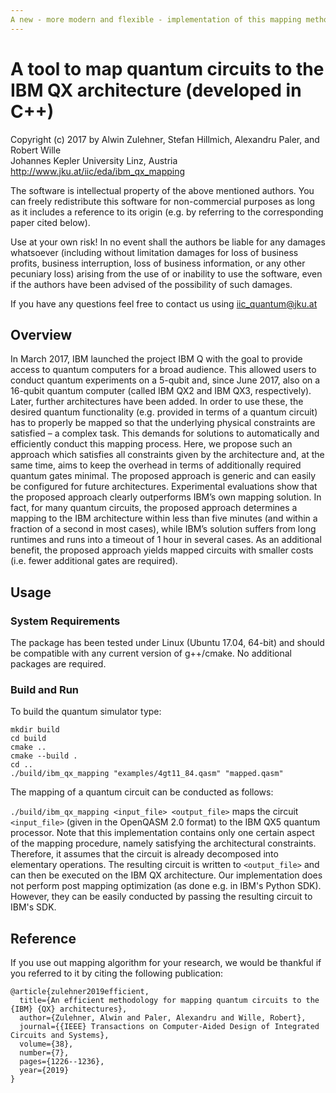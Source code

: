 ```yaml
---
A new - more modern and flexible - implementation of this mapping methodology is available in our [JKQ quantum circuit mapping tool QMAP](https://github.com/iic-jku/qmap).
---
```

# A tool to map quantum circuits to the IBM QX architecture (developed in C++)
Copyright (c) 2017 by Alwin Zulehner, Stefan Hillmich, Alexandru Paler, and Robert Wille  
Johannes Kepler University Linz, Austria  
http://www.jku.at/iic/eda/ibm_qx_mapping

The software is intellectual property of the above mentioned authors. You can freely redistribute this software for non-commercial purposes as long as it includes a reference to its origin (e.g. by referring to the corresponding paper cited below).

Use at your own risk!
In no event shall the authors be liable for any damages whatsoever (including without limitation damages for loss of business profits, business interruption, loss of business information, or any other pecuniary loss) arising from the use of or inability to use the software, even if the authors have been advised of the possibility of such damages.

If you have any questions feel free to contact us using iic_quantum@jku.at

## Overview

In March 2017, IBM launched the project IBM Q with the goal to provide access to quantum computers for a broad audience. This allowed users to conduct quantum experiments on a 5-qubit and, since June 2017, also on a 16-qubit quantum computer (called IBM QX2 and IBM QX3, respectively). Later, further architectures have been added. In order to use these, the desired quantum functionality (e.g. provided in terms of a quantum circuit) has to properly be mapped so that the underlying physical constraints are satisfied – a complex task. This demands for solutions to automatically and efficiently conduct this mapping process. Here, we propose such an approach which satisfies all constraints given by the architecture and, at the same time, aims to keep the overhead in terms of additionally required quantum gates minimal. The proposed approach is generic and can easily be configured for future architectures. Experimental evaluations show that the proposed approach clearly outperforms IBM’s own mapping solution. In fact, for many quantum circuits, the proposed approach determines a mapping to the IBM architecture within less than five minutes (and within a fraction of a second in most cases), while IBM’s solution suffers from long runtimes and runs into a timeout of 1 hour in several cases. As an additional benefit, the proposed approach yields mapped circuits with smaller costs (i.e. fewer additional gates are required).

## Usage

### System Requirements

The package has been tested under Linux (Ubuntu 17.04, 64-bit) and should be compatible with any current version of g++/cmake. No additional packages are required.

### Build and Run

To build the quantum simulator type:

```commandline
mkdir build
cd build 
cmake ..
cmake --build .
cd ..
./build/ibm_qx_mapping "examples/4gt11_84.qasm" "mapped.qasm"
```


The mapping of a quantum circuit can be conducted as follows:

`./build/ibm_qx_mapping <input_file> <output_file>` maps the circuit `<input_file>` (given in the OpenQASM 2.0 format) to the IBM QX5 quantum processor.
Note that this implementation contains only one certain aspect of the mapping procedure, namely satisfying the architectural constraints.
Therefore, it assumes that the circuit is already decomposed into elementary operations.
The resulting circuit is written to `<output_file>` and can then be executed on the IBM QX architecture.
Our implementation does not perform post mapping optimization (as done e.g. in IBM's Python SDK).
However, they can be easily conducted by passing the resulting circuit to IBM's SDK. 
	
## Reference

If you use out mapping algorithm for your research, we would be thankful if you referred to it by citing the following publication: 

```
@article{zulehner2019efficient,
  title={An efficient methodology for mapping quantum circuits to the {IBM} {QX} architectures},
  author={Zulehner, Alwin and Paler, Alexandru and Wille, Robert},
  journal={{IEEE} Transactions on Computer-Aided Design of Integrated Circuits and Systems},
  volume={38},
  number={7},
  pages={1226--1236},
  year={2019}
}
```
